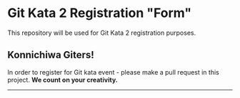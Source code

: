 Git Kata 2 Registration "Form"
==============================

This repository will be used for Git Kata 2 registration purposes.

## Konnichiwa Giters! ##

In order to register for Git kata event - please make a pull request in this project.
**We count on your creativity.**

----

